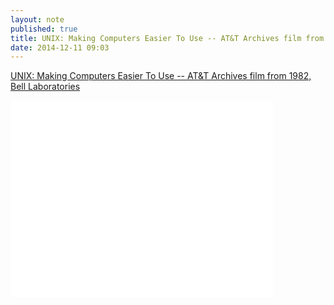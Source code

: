 ```yaml
---
layout: note
published: true
title: UNIX: Making Computers Easier To Use -- AT&T Archives film from 1982, Bell Laboratories
date: 2014-12-11 09:03
---
```


[UNIX: Making Computers Easier To Use -- AT&T Archives film from 1982, Bell Laboratories](https://www.youtube.com/watch?v=XvDZLjaCJuw)

<div class="flex-video"><iframe width="420" height="315" src="//www.youtube-nocookie.com/embed/XvDZLjaCJuw" frameborder="0" allowfullscreen></iframe></div>
